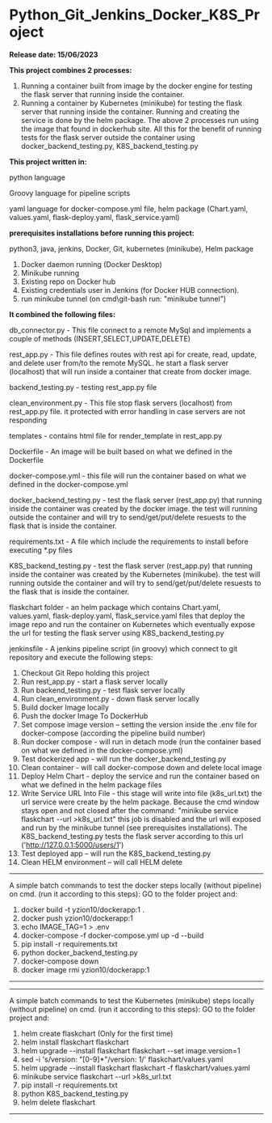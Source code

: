 # Python_Git_Jenkins_Docker_K8S_Project

**Release date: 15/06/2023**

**This project combines 2 processes:**
1. Running a container built from image by the docker engine for testing the flask server that running inside the container.
2. Running a container by Kubernetes (minikube) for testing the flask server that running inside the container.
Running and creating the service is done by the helm package.
The above 2 processes run using the image that found in dockerhub site.
All this for the benefit of running tests for the flask server outside the container
using docker_backend_testing.py, K8S_backend_testing.py

**This project written in:**

python language

Groovy language for pipeline scripts

yaml language for
docker-compose.yml file,
helm package (Chart.yaml, values.yaml, flask-deploy.yaml, flask_service.yaml)

**prerequisites installations before running this project:**

python3, java, jenkins, Docker, Git, kubernetes (minikube), Helm package

1. Docker daemon running (Docker Desktop)
2. Minikube running
3. Existing repo on Docker hub
4. Existing credentials user in Jenkins (for Docker HUB connection).
5. run minikube tunnel (on cmd\git-bash run: "minikube tunnel")

**It combined the following files:**

db_connector.py - This file connect to a remote MySql and implements a couple of methods (INSERT,SELECT,UPDATE,DELETE)

rest_app.py - This file defines routes with rest api for create, read, update, and delete user from/to the remote MySQL.
he start a flask server (localhost) that will run inside a container that create from docker image.

backend_testing.py - testing rest_app.py file

clean_environment.py - This file stop flask servers (localhost) from rest_app.py file.
it protected with error handling in case servers are not responding

templates - contains html file for render_template in rest_app.py

Dockerfile - An image will be built based on what we defined in the Dockerfile

docker-compose.yml - this file will run the container based on what we defined in the docker-compose.yml

docker_backend_testing.py - test the flask server (rest_app.py) that running inside the container was created by the docker image.
the test will running outside the container and will try to send/get/put/delete resuests to the flask that is inside the container.

requirements.txt - A file which include the requirements to install before executing *.py files

K8S_backend_testing.py - test the flask server (rest_app.py) that running inside the container was created by the Kubernetes (minikube).
the test will running outside the container and will try to send/get/put/delete resuests to the flask that is inside the container.

flaskchart folder - an helm package which contains Chart.yaml, values.yaml, flask-deploy.yaml, flask_service.yaml files
that deploy the image repo and run the container on Kubernetes which eventually expose the url for testing the flask server using K8S_backend_testing.py

jenkinsfile - A jenkins pipeline script (in groovy) which connect to git repository and execute the following steps:
1. Checkout Git Repo holding this project
2. Run rest_app.py - start a flask server locally
3. Run backend_testing.py - test flask server locally
4. Run clean_environment.py - down flask server locally
5. Build docker Image locally
6. Push the docker Image To DockerHub
7. Set compose image version – setting the version inside the .env file for docker-compose (according the pipeline build number)
8. Run docker compose - will run in detach mode (run the container based on what we defined in the docker-compose.yml)
9. Test dockerized app - will run the docker_backend_testing.py
10. Clean container - will call docker-compose down and delete local image
11. Deploy Helm Chart - deploy the service and run the container based on what we defined in the helm package files
12. Write Service URL Into File - this stage will write into file (k8s_url.txt) the url service were create by the helm package.
    Because the cmd window stays open and not closed after the command: "minikube service flaskchart --url >k8s_url.txt"
    this job is disabled and the url will exposed and run by the minikube tunnel (see prerequisites installations).
    The K8S_backend_testing.py tests the flask server according to this url ('http://127.0.0.1:5000/users/1')
14. Test deployed app – will run the K8S_backend_testing.py
15. Clean HELM environment – will call HELM delete

*************************************************************************************************************************
A simple batch commands to test the docker steps locally (without pipeline) on cmd. (run it according to this steps):
GO to the folder project and:
1. docker build -t yzion10/dockerapp:1 .
2. docker push yzion10/dockerapp:1
3. echo IMAGE_TAG=1 > .env
4. docker-compose -f docker-compose.yml up -d --build
5. pip install -r requirements.txt
6. python docker_backend_testing.py
7. docker-compose down
8. docker image rmi yzion10/dockerapp:1
*************************************************************************************************************************

*************************************************************************************************************************
A simple batch commands to test the Kubernetes (minikube) steps locally (without pipeline) on cmd. (run it according to this steps):
GO to the folder project and: 
1. helm create flaskchart (Only for the first time)
2. helm install flaskchart flaskchart
3. helm upgrade --install flaskchart flaskchart --set image.version=1
4. sed -i 's/version: \"[0-9]*\"/version: 1/' flaskchart/values.yaml
5. helm upgrade --install flaskchart flaskchart -f flaskchart/values.yaml
6. minikube service flaskchart --url >k8s_url.txt
7. pip install -r requirements.txt
8. python K8S_backend_testing.py
9. helm delete flaskchart
*************************************************************************************************************************
